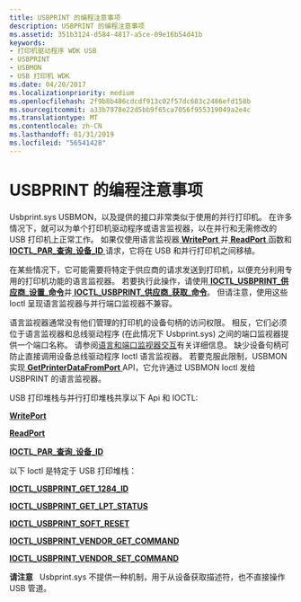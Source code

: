 ```yaml
---
title: USBPRINT 的编程注意事项
description: USBPRINT 的编程注意事项
ms.assetid: 351b3124-d584-4817-a5ce-09e16b54d41b
keywords:
- 打印机驱动程序 WDK USB
- USBPRINT
- USBMON
- USB 打印机 WDK
ms.date: 04/20/2017
ms.localizationpriority: medium
ms.openlocfilehash: 2f9b8b486cdcdf913c02f57dc683c2486efd158b
ms.sourcegitcommit: a33b7978e22d5bb9f65ca7056f955319049a2e4c
ms.translationtype: MT
ms.contentlocale: zh-CN
ms.lasthandoff: 01/31/2019
ms.locfileid: "56541428"
---
```

# <a name="programming-considerations-for-usbprint"></a>USBPRINT 的编程注意事项





Usbprint.sys USBMON，以及提供的接口非常类似于使用的并行打印机。 在许多情况下，就可以为单个打印机驱动程序或语言监视器，以在并行和无需修改的 USB 打印机上正常工作。 如果仅使用语言监视器[ **WritePort** ](https://msdn.microsoft.com/library/windows/hardware/ff563792)并[ **ReadPort** ](https://msdn.microsoft.com/library/windows/hardware/ff561909)函数和[ **IOCTL\_PAR\_查询\_设备\_ID** ](https://msdn.microsoft.com/library/windows/hardware/ff544076)请求，它将在 USB 和并行打印机之间移植。

在某些情况下，它可能需要将特定于供应商的请求发送到打印机，以便充分利用专用的打印机功能的语言监视器。 若要执行此操作，请使用[ **IOCTL\_USBPRINT\_供应商\_设置\_命令**](https://msdn.microsoft.com/library/windows/hardware/ff551817)并[ **IOCTL\_USBPRINT\_供应商\_获取\_命令**](https://msdn.microsoft.com/library/windows/hardware/ff551815)。 但请注意，使用这些 Ioctl 呈现语言监视器与并行端口监视器不兼容。

语言监视器通常没有他们管理的打印机的设备句柄的访问权限。 相反，它们必须位于语言监视器和总线驱动程序 (在此情况下 Usbprint.sys) 之间的端口监视器提供一个端口名称。 请参阅[语言和端口监视器交互](language-and-port-monitor-interaction.md)有关详细信息。 缺少设备句柄可防止直接调用设备总线驱动程序 Ioctl 语言监视器。 若要克服此限制，USBMON 实现[ **GetPrinterDataFromPort** ](https://msdn.microsoft.com/library/windows/hardware/ff550506) API，它允许通过 USBMON Ioctl 发给 USBPRINT 的语言监视器。

USB 打印堆栈与并行打印堆栈共享以下 Api 和 IOCTL:

[**WritePort**](https://msdn.microsoft.com/library/windows/hardware/ff563792)

[**ReadPort**](https://msdn.microsoft.com/library/windows/hardware/ff561909)

[**IOCTL\_PAR\_查询\_设备\_ID**](https://msdn.microsoft.com/library/windows/hardware/ff544076)

以下 Ioctl 是特定于 USB 打印堆栈：

[**IOCTL\_USBPRINT\_GET\_1284\_ID**](https://msdn.microsoft.com/library/windows/hardware/ff551803)

[**IOCTL\_USBPRINT\_GET\_LPT\_STATUS**](https://msdn.microsoft.com/library/windows/hardware/ff551809)

[**IOCTL\_USBPRINT\_SOFT\_RESET**](https://msdn.microsoft.com/library/windows/hardware/ff551810)

[**IOCTL\_USBPRINT\_VENDOR\_GET\_COMMAND**](https://msdn.microsoft.com/library/windows/hardware/ff551815)

[**IOCTL\_USBPRINT\_VENDOR\_SET\_COMMAND**](https://msdn.microsoft.com/library/windows/hardware/ff551817)

**请注意**   Usbprint.sys 不提供一种机制，用于从设备获取描述符，也不直接操作 USB 管道。

 

 

 





